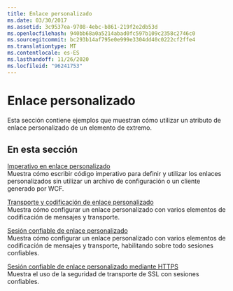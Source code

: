 ```yaml
---
title: Enlace personalizado
ms.date: 03/30/2017
ms.assetid: 3c9537ea-9708-4ebc-b861-219f2e2db53d
ms.openlocfilehash: 940bb68a0a5214abad0fc597b109c2358c2746c0
ms.sourcegitcommit: bc293b14af795e0e999e3304dd40c0222cf2ffe4
ms.translationtype: MT
ms.contentlocale: es-ES
ms.lasthandoff: 11/26/2020
ms.locfileid: "96241753"
---
```

# <a name="custom-binding"></a>Enlace personalizado

Esta sección contiene ejemplos que muestran cómo utilizar un atributo de enlace personalizado de un elemento de extremo.  
  
## <a name="in-this-section"></a>En esta sección  

 [Imperativo en enlace personalizado](custom-binding-imperative.md)  
 Muestra cómo escribir código imperativo para definir y utilizar los enlaces personalizados sin utilizar un archivo de configuración o un cliente generado por WCF.  
  
 [Transporte y codificación de enlace personalizado](custom-binding-transport-and-encoding.md)  
 Muestra cómo configurar un enlace personalizado con varios elementos de codificación de mensajes y transporte.  
  
 [Sesión confiable de enlace personalizado](custom-binding-reliable-session.md)  
 Muestra cómo configurar un enlace personalizado con varios elementos de codificación de mensajes y transporte, habilitando sobre todo sesiones confiables.  
  
 [Sesión confiable de enlace personalizado mediante HTTPS](custom-binding-reliable-session-over-https.md)  
 Muestra el uso de la seguridad de transporte de SSL con sesiones confiables.
